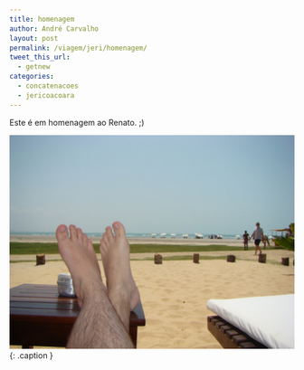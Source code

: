 ```yaml
---
title: homenagem
author: André Carvalho
layout: post
permalink: /viagem/jeri/homenagem/
tweet_this_url:
  - getnew
categories:
  - concatenacoes
  - jericoacoara
---
```


Este é em homenagem ao Renato. ;)

![Em Jeri](/wp-content/uploads/2010/10/DSC047401-1024x768.jpg){: .caption }

